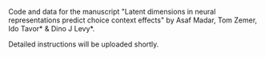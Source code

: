 Code and data for the manuscript "Latent dimensions in neural representations predict choice context effects" by Asaf Madar, Tom Zemer, Ido Tavor* & Dino J Levy*.

Detailed instructions will be uploaded shortly.
